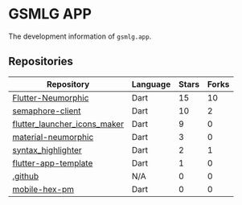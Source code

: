 # GSMLG APP

The development information of `gsmlg.app`.

## Repositories

<!-- REPO_LIST:START -->
| Repository | Language | Stars | Forks |
|------------|----------|-------|-------|
| [Flutter-Neumorphic](https://github.com/gsmlg-app/Flutter-Neumorphic) | Dart | 15 | 10 |
| [semaphore-client](https://github.com/gsmlg-app/semaphore-client) | Dart | 10 | 2 |
| [flutter_launcher_icons_maker](https://github.com/gsmlg-app/flutter_launcher_icons_maker) | Dart | 9 | 0 |
| [material-neumorphic](https://github.com/gsmlg-app/material-neumorphic) | Dart | 3 | 0 |
| [syntax_highlighter](https://github.com/gsmlg-app/syntax_highlighter) | Dart | 2 | 1 |
| [flutter-app-template](https://github.com/gsmlg-app/flutter-app-template) | Dart | 1 | 0 |
| [.github](https://github.com/gsmlg-app/.github) | N/A | 0 | 0 |
| [mobile-hex-pm](https://github.com/gsmlg-app/mobile-hex-pm) | Dart | 0 | 0 |

<!-- REPO_LIST:END -->
